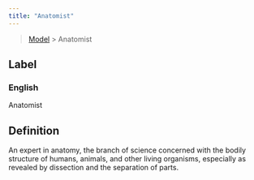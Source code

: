 ```yaml
---
title: "Anatomist"
---
```


> [Model](../../) > Anatomist

## Label

### English
Anatomist


## Definition
An expert in anatomy, the branch of science concerned with the bodily structure of humans, animals, and other living organisms, especially as revealed by dissection and the separation of parts. 


    
